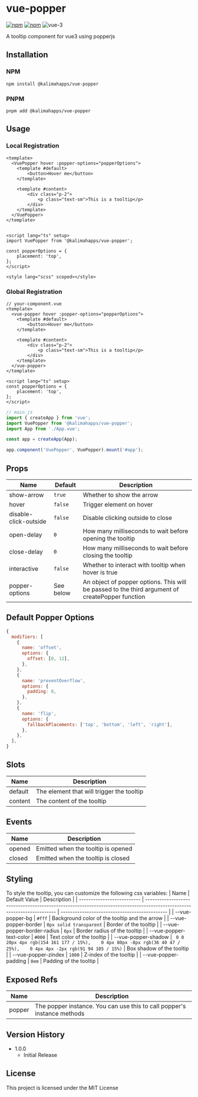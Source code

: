 # vue-popper
[![npm](https://img.shields.io/npm/v/@kalimahapps/vue-popper.svg)](https://www.npmjs.com/package/@kalimahapps/vue-popper) 
[![npm](https://img.shields.io/npm/dt/@kalimahapps/vue-popper.svg)](https://www.npmjs.com/package/@kalimahapps/vue-popper)
![vue-3](https://img.shields.io/badge/vue-3-%2342b883)

A tooltip component for vue3 using popperjs

## Installation
### NPM
`npm install @kalimahapps/vue-popper`

### PNPM
`pnpm add @kalimahapps/vue-popper`

## Usage
### Local Registration
```vue
<template>
  <VuePopper hover :popper-options="popperOptions">
    <template #default>
        <button>Hover me</button>
    </template>

    <template #content>
        <div class="p-2">
            <p class="text-sm">This is a tooltip</p>
        </div>
    </template>
  </VuePopper>
</template>


<script lang="ts" setup>
import VuePopper from '@kalimahapps/vue-popper';

const popperOptions = {
	placement: 'top',
};
</script>

<style lang="scss" scoped></style>
```

### Global Registration
```vue
// your-component.vue
<template>
  <vue-popper hover :popper-options="popperOptions">
    <template #default>
        <button>Hover me</button>
    </template>

    <template #content>
        <div class="p-2">
            <p class="text-sm">This is a tooltip</p>
        </div>
    </template>
  </vue-popper>
</template>

<script lang="ts" setup>
const popperOptions = {
	placement: 'top',
};
</script>
```
    
```js
// main.js
import { createApp } from 'vue';
import VuePopper from '@kalimahapps/vue-popper';
import App from './App.vue';

const app = createApp(App);

app.component('VuePopper', VuePopper).mount('#app');
```

## Props
| Name                  | Default   | Description                                                                                     |
| --------------------- | --------- | ----------------------------------------------------------------------------------------------- |
| show-arrow            | `true`    | Whether to show the arrow                                                                       |
| hover                 | `false`   | Trigger element on hover                                                                        |
| disable-click-outside | `false`   | Disable clicking outside to close                                                               |
| open-delay            | `0`       | How many milliseconds to wait before opening the tooltip                                        |
| close-delay           | `0`       | How many milliseconds to wait before closing the tooltip                                        |
| interactive           | `false`   | Whether to interact with tooltip when hover is true                                             |
| popper-options        | See below | An object of popper options. This will be passed to the third argument of createPopper function |


## Default Popper Options
```js
{
  modifiers: [
    {
      name: 'offset',
      options: {
        offset: [0, 12],
      },
    },
    {
      name: 'preventOverflow',
      options: {
        padding: 8,
      },
    },
    {
      name: 'flip',
      options: {
        fallbackPlacements: ['top', 'bottom', 'left', 'right'],
      },
    },
  ],
}
```

## Slots
| Name    | Description                               |
| ------- | ----------------------------------------- |
| default | The element that will trigger the tooltip |
| content | The content of the tooltip                |

## Events
| Name   | Description                        |
| ------ | ---------------------------------- |
| opened | Emitted when the tooltip is opened |
| closed | Emitted when the tooltip is closed |

## Styling
To style the tooltip, you can customize the following css variables:
| Name                       | Default Value                                                                                                          | Description                                   |
| -------------------------- | ---------------------------------------------------------------------------------------------------------------------- | --------------------------------------------- |
| --vue-popper-bg            | `#fff`                                                                                                                 | Background color of the tooltip and the arrow |
| --vue-popper-border        | `0px solid transparent`                                                                                                | Border of the tooltip                         |
| --vue-popper-border-radius | `6px`                                                                                                                  | Border radius of the tooltip                  |
| --vue-popper-text-color    | `#000`                                                                                                                 | Text color of the tooltip                     |
| --vue-popper-shadow        | ` 0 0 20px 4px rgb(154 161 177 / 15%),    0 4px 80px -8px rgb(36 40 47 / 25%),    0 4px 4px -2px rgb(91 94 105 / 15%)` | Box shadow of the tooltip                     |
| --vue-popper-zindex        | `1000`                                                                                                                 | Z-index of the tooltip                        |
| --vue-popper-padding       | `0em`                                                                                                                  | Padding of the tooltip                        |

## Exposed Refs
| Name   | Description                                                             |
| ------ | ----------------------------------------------------------------------- |
| popper | The popper instance. You can use this to call popper's instance methods |

## Version History
- 1.0.0
  - Initial Release

## License

This project is licensed under the MIT License